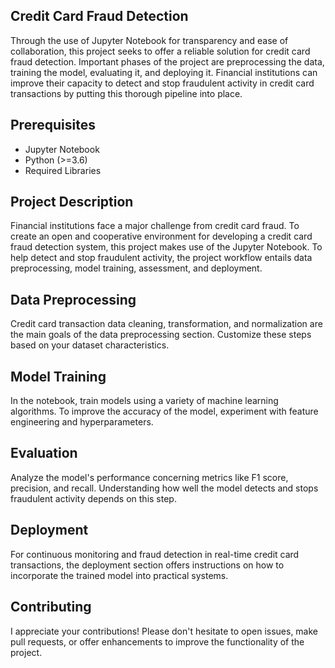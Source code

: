 
## Credit Card Fraud Detection


Through the use of Jupyter Notebook for transparency and ease of collaboration, this project seeks to offer a reliable solution for credit card fraud detection. Important phases of the project are preprocessing the data, training the model, evaluating it, and deploying it. Financial institutions can improve their capacity to detect and stop fraudulent activity in credit card transactions by putting this thorough pipeline into place.


## Prerequisites


- Jupyter Notebook
- Python (>=3.6)
- Required Libraries 


## Project Description

Financial institutions face a major challenge from credit card fraud. To create an open and cooperative environment for developing a credit card fraud detection system, this project makes use of the Jupyter Notebook. To help detect and stop fraudulent activity, the project workflow entails data preprocessing, model training, assessment, and deployment.

## Data Preprocessing

Credit card transaction data cleaning, transformation, and normalization are the main goals of the data preprocessing section. Customize these steps based on your dataset characteristics.

## Model Training

In the notebook, train models using a variety of machine learning algorithms. To improve the accuracy of the model, experiment with feature engineering and hyperparameters.

## Evaluation

Analyze the model's performance concerning metrics like F1 score, precision, and recall. Understanding how well the model detects and stops fraudulent activity depends on this step.

## Deployment

For continuous monitoring and fraud detection in real-time credit card transactions, the deployment section offers instructions on how to incorporate the trained model into practical systems.

## Contributing

I appreciate your contributions! Please don't hesitate to open issues, make pull requests, or offer enhancements to improve the functionality of the project.


